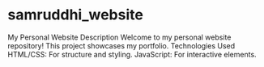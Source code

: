 # samruddhi_website
 My Personal Website Description Welcome to my personal website repository! This project showcases my portfolio. Technologies Used HTML/CSS: For structure and styling. JavaScript: For interactive elements.
